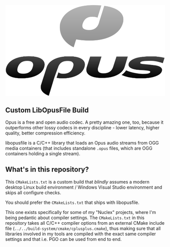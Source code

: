 ![Opus Logo](./opus-logo.svg)

Custom LibOpusFile Build
------------------------

Opus is a free and open audio codec. A pretty amazing one, too,
because it outperforms other lossy codecs in every discipline -
lower latency, higher quality, better compression efficiency.

libopusfile is a C/C++ library that loads an Opus audio streams from
OGG media containers (that includes standalone `.opus` files, which are
OGG containers holding a single stream).


What's in this repository?
--------------------------

This `CMakeLists.txt` is a custom build that *blindly* assumes a modern
desktop Linux build environment / Windows Visual Studio environment
and skips all configure checks.

You should prefer the `CMakeLists.txt` that ships with libopusfile.

This one exists specifically for some of my "Nuclex" projects, where
I'm being pedantic about compiler settings. The `CMakeLists.txt` in this
repository takes all C/C++ compiler options from an external CMake include
file (`../../build-system/cmake/cplusplus.cmake`), thus making sure that
all libraries involved in my tools are compiled with the exact same compiler
settings and that i.e. PGO can be used from end to end.
